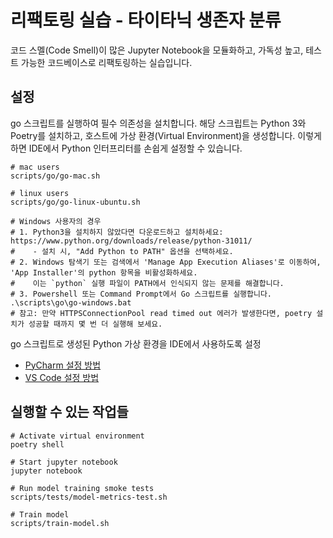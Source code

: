 # 리팩토링 실습 - 타이타닉 생존자 분류

코드 스멜(Code Smell)이 많은 Jupyter Notebook을 모듈화하고, 가독성 높고, 테스트 가능한 코드베이스로 리팩토링하는 실습입니다.

## 설정

go 스크립트를 실행하여 필수 의존성을 설치합니다.
해당 스크립트는 Python 3와 Poetry를 설치하고, 호스트에 가상 환경(Virtual Environment)을 생성합니다.
이렇게 하면 IDE에서 Python 인터프리터를 손쉽게 설정할 수 있습니다.

```shell script
# mac users
scripts/go/go-mac.sh

# linux users
scripts/go/go-linux-ubuntu.sh

# Windows 사용자의 경우
# 1. Python3을 설치하지 않았다면 다운로드하고 설치하세요: https://www.python.org/downloads/release/python-31011/
#    - 설치 시, "Add Python to PATH" 옵션을 선택하세요.
# 2. Windows 탐색기 또는 검색에서 'Manage App Execution Aliases'로 이동하여, 'App Installer'의 python 항목을 비활성화하세요. 
#    이는 `python` 실행 파일이 PATH에서 인식되지 않는 문제를 해결합니다.
# 3. Powershell 또는 Command Prompt에서 Go 스크립트를 실행합니다.
.\scripts\go\go-windows.bat
# 참고: 만약 HTTPSConnectionPool read timed out 에러가 발생한다면, poetry 설치가 성공할 때까지 몇 번 더 실행해 보세요.
```

go 스크립트로 생성된 Python 가상 환경을 IDE에서 사용하도록 설정
- [PyCharm 설정 방법](https://www.jetbrains.com/help/pycharm/creating-virtual-environment.html#existing-environment)
- [VS Code 설정 방법](https://code.visualstudio.com/docs/python/environments)

## 실행할 수 있는 작업들

```shell script
# Activate virtual environment
poetry shell

# Start jupyter notebook
jupyter notebook

# Run model training smoke tests
scripts/tests/model-metrics-test.sh

# Train model
scripts/train-model.sh 
```

